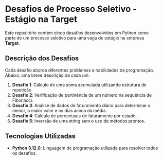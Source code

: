 # Desafios de Processo Seletivo - Estágio na Target

Este repositório contém cinco desafios desenvolvidos em Python como parte de um processo seletivo para uma vaga de estágio na empresa **Target**.

## Descrição dos Desafios

Cada desafio aborda diferentes problemas e habilidades de programação. Abaixo, uma breve descrição de cada um:

1. **Desafio 1**: Cálculo de uma soma acumulada utilizando estrutura de repetição.
2. **Desafio 2**: Verificação de pertinência de um número na sequência de Fibonacci.
3. **Desafio 3**: Análise de dados de faturamento diário para determinar o menor, o maior valor e os dias acima da média.
4. **Desafio 4**: Cálculo de percentuais de faturamento por estado.
5. **Desafio 5**: Inversão de uma string sem o uso de métodos prontos.

## Tecnologias Utilizadas

- **Python 3.12.0**: Linguagem de programação utilizada para resolver todos os desafios.

